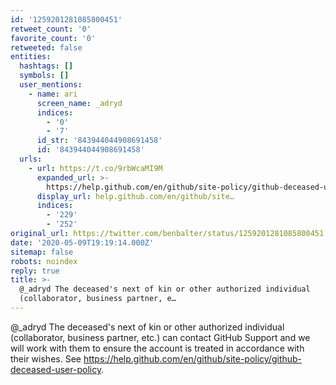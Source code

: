 ```yaml
---
id: '1259201281085800451'
retweet_count: '0'
favorite_count: '0'
retweeted: false
entities:
  hashtags: []
  symbols: []
  user_mentions:
    - name: ari
      screen_name: _adryd
      indices:
        - '0'
        - '7'
      id_str: '843944044908691458'
      id: '843944044908691458'
  urls:
    - url: https://t.co/9rbWcaMI9M
      expanded_url: >-
        https://help.github.com/en/github/site-policy/github-deceased-user-policy
      display_url: help.github.com/en/github/site…
      indices:
        - '229'
        - '252'
original_url: https://twitter.com/benbalter/status/1259201281085800451
date: '2020-05-09T19:19:14.000Z'
sitemap: false
robots: noindex
reply: true
title: >-
  @_adryd The deceased's next of kin or other authorized individual
  (collaborator, business partner, e…
---
```


@_adryd The deceased's next of kin or other authorized individual (collaborator, business partner, etc.) can contact GitHub Support and we will work with them to ensure the account is treated in accordance with their wishes. See https://help.github.com/en/github/site-policy/github-deceased-user-policy.